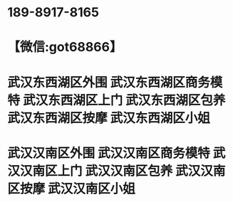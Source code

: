 # 189-8917-8165
# 【微信:got68866】
# 武汉东西湖区外围 武汉东西湖区商务模特 武汉东西湖区上门 武汉东西湖区包养 武汉东西湖区按摩 武汉东西湖区小姐 
# 武汉汉南区外围 武汉汉南区商务模特 武汉汉南区上门 武汉汉南区包养 武汉汉南区按摩 武汉汉南区小姐
